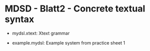 # MDSD - Blatt2 - Concrete textual syntax

- mydsl.xtext: Xtext grammar

- example.mydsl: Example system from practice sheet 1
